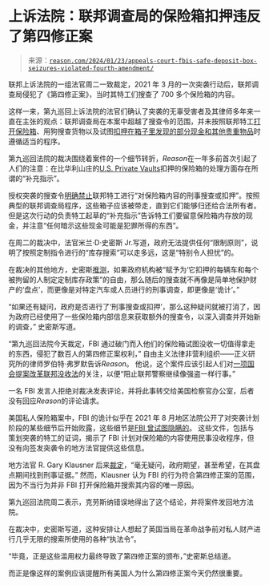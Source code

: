 <!--yml

分类：未分类

日期：2024 年 5 月 27 日 15:08:22

-->

# 上诉法院：联邦调查局的保险箱扣押违反了第四修正案

> 来源：[`reason.com/2024/01/23/appeals-court-fbis-safe-deposit-box-seizures-violated-fourth-amendment/`](https://reason.com/2024/01/23/appeals-court-fbis-safe-deposit-box-seizures-violated-fourth-amendment/)

联邦上诉法院的一组法官周二一致裁定，2021 年 3 月的一次突袭行动后，联邦调查局侵犯了《第四修正案》，当时其特工们搜查了 700 多个保险箱的内容。

这样一来，第九巡回上诉法院的法官们确认了突袭的无辜受害者及其律师多年来一直在主张的观点：联邦调查局在本案中超越了搜查令的范围，并未按照联邦特工[打开保险箱](https://reason.com/2021/05/26/see-the-fbi-dig-through-an-innocent-womans-safe-deposit-box/)、用狗搜查货物以及试图[扣押在箱子里发现的部分现金和其他贵重物品](https://reason.com/2021/05/28/the-fbi-took-their-safe-deposit-box-and-everything-inside-it-two-months-later-theyre-still-waiting-for-it-to-be-returned/)时遵循适当的程序。

第九巡回法院的裁决围绕着案件的一个细节转折，*Reason*在一年多前首次引起了人们的注意：在比华利山庄的[U.S. Private Vaults](https://reason.com/tag/us-private-vaults/)扣押的保险箱的处理方面存在所谓的“补充指示”。

授权突袭的搜查令[明确禁止](https://www.documentcloud.org/documents/20700649-21-notice-of-motion-and-motion-for-return-of-property-pursuant-to-fed-r-crim-p-41g#document/p10)联邦特工进行“对保险箱内容的刑事搜查或扣押”。按照典型的联邦调查局程序，这些箱子应该被带走，直到它们能够归还给合法所有者。但是这次行动的负责特工起草的“补充指示”告诉特工们要留意保险箱内存放的现金，并注意“任何暗示这些现金可能是犯罪所得的东西”。

在周二的裁决中，法官米兰·D·史密斯 Jr.写道，政府无法提供任何“限制原则”，说明了按照定制指令进行的“库存搜索”可以走多远，这是“特别令人担忧”的。

在裁决的其他地方，史密斯[推测](https://www.documentcloud.org/documents/24372830-uspv-9th-cir-opinion#document/p26)，如果政府机构被“赋予为‘它扣押的每辆车和每个被拘留的人制定定制库存政策”的自由，那么随后的搜查就不再像是简单地保护财产的‘盘点’，而更像是对特定汽车或人员进行的刑事调查，即更像是‘诡计’。”

“如果还有疑问，政府是否进行了‘刑事搜查或扣押’，那么这种疑问就被打消了，因为政府已经使用了一些保险箱内部信息来获取额外的搜查令，以深入调查并开始新的调查，” 史密斯写道。

“第九巡回法院今天裁定，FBI 通过破门而入他们的保险箱试图没收一切值得拿走的东西，侵犯了数百人的第四修正案权利，” 自由主义法律非营利组织——正义研究所的律师罗伯特·弗罗默告诉*Reason*。 他说，这个案件应该引起人们对[一项国会提案改革联邦没收法](https://ij.org/press-release/bipartisan-bill-in-congress-would-dramatically-reform-civil-forfeiture-laws/)的关注，以便“阻止联邦警察继续像强盗一样行事。”

一名 FBI 发言人拒绝对裁决发表评论，并将此事转交给美国检察官办公室，后者没有回应*Reason*的评论请求。

美国私人保险箱案中，FBI 的诡计似乎在 2021 年 8 月地区法院公开了对突袭计划阶段的某些细节后开始败露，这些细节是[FBI 曾试图隐瞒的](https://reason.com/2022/07/26/what-is-the-fbi-hiding-about-its-raid-on-innocent-americans-safe-deposit-boxes/)。 这些文件，包括与策划突袭的特工的证词，揭示了 FBI 计划对保险箱的内容使用民事没收程序，但没有向签发突袭令的地方法官提供这些信息。

地方法官 R. Gary Klausner 后来[裁定](https://reason.com/2022/09/30/federal-judge-decides-safe-deposit-boxes-arent-safe-from-fbi/)，“毫无疑问，政府期望，甚至希望，在其盘点期间找到刑事证据。” 然而，Klausner 认为 FBI 的行为符合第四修正案的范围，因为不当行为并非 FBI 打开保险箱并搜索其内容的唯一原因。

第九巡回法院周二表示，克劳斯纳错误地得出了这个结论，并将案件发回地方法院。

在裁决中，史密斯写道，这种安排让人想起了英国当局在革命战争前对私人财产进行几乎无限的搜索所使用的各种“执法令”。

“毕竟，正是这些滥用权力最终导致了第四修正案的颁布，”史密斯总结道。

而正是像这样的案例应该提醒所有美国人为什么第四修正案今天仍然很重要。
